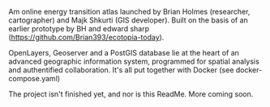 Am online energy transition atlas launched by Brian Holmes (researcher, cartographer) and Majk Shkurti (GIS developer). Built on the basis of an earlier prototype by BH and edward sharp (https://github.com/Brian393/ecotopia-today).

OpenLayers, Geoserver and a PostGIS database lie at the heart of an advanced geographic information system, programmed for spatial analysis and authentified collaboration. It's all put together with Docker (see docker-compose.yaml)

The project isn't finished yet, and nor is this ReadMe. More coming soon.